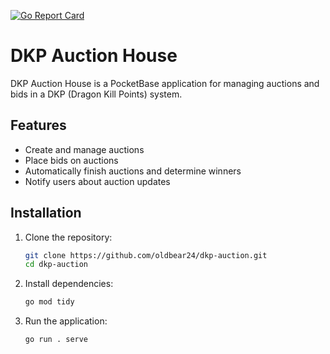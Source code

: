 [![Go Report Card](https://goreportcard.com/badge/github.com/oldbear24/dkp-auction)](https://goreportcard.com/report/github.com/oldbear24/dkp-auction)
# DKP Auction House

DKP Auction House is a PocketBase application for managing auctions and bids in a DKP (Dragon Kill Points) system.

## Features

- Create and manage auctions
- Place bids on auctions
- Automatically finish auctions and determine winners
- Notify users about auction updates

## Installation

1. Clone the repository:
    ```sh
    git clone https://github.com/oldbear24/dkp-auction.git
    cd dkp-auction
    ```

2. Install dependencies:
    ```sh
    go mod tidy
    ```

3. Run the application:
    ```sh
    go run . serve
    ```
